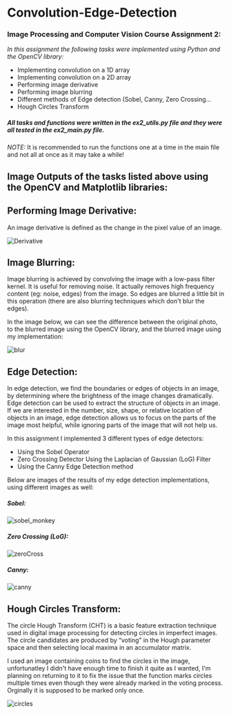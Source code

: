 # Convolution-Edge-Detection  
  
### Image Processing and Computer Vision Course Assignment 2:  


*In this assignment the following tasks were implemented using Python and the OpenCV library:*
- Implementing convolution on a 1D array
- Implementing convolution on a 2D array
- Performing image derivative
- Performing image blurring
- Different methods of Edge detection (Sobel, Canny, Zero Crossing...
- Hough Circles Transform
  
  
##### All tasks and functions were written in the ex2_utils.py file and they were all tested in the ex2_main.py file.
*NOTE:* It is recommended to run the functions one at a time in the main file and not all at once as it may take a while!  
  
  
## Image Outputs of the tasks listed above using the OpenCV and Matplotlib libraries:
  
  
## Performing Image Derivative:  
An image derivative is defined as the change in the pixel value of an image.  
  
![Derivative](https://user-images.githubusercontent.com/57404551/116781182-0e79bc80-aa8a-11eb-8333-c398aa133fa2.png)
  
  
## Image Blurring:  
Image blurring is achieved by convolving the image with a low-pass filter kernel. It is useful for removing noise. It actually removes high frequency content (eg: noise, edges) from the image. So edges are blurred a little bit in this operation (there are also blurring techniques which don't blur the edges).  
  
In the image below, we can see the difference between the original photo, to the blurred image using the OpenCV library, and the blurred image using my implementation:  
  
![blur](https://user-images.githubusercontent.com/57404551/116781420-62d16c00-aa8b-11eb-96c8-a5f5794add5d.png)

  
    
    
## Edge Detection:  
In edge detection, we find the boundaries or edges of objects in an image, by determining where the brightness of the image changes dramatically. Edge detection can be used to extract the structure of objects in an image. If we are interested in the number, size, shape, or relative location of objects in an image, edge detection allows us to focus on the parts of the image most helpful, while ignoring parts of the image that will not help us.  
  
In this assignment I implemented 3 different types of edge detectors:  
- Using the Sobel Operator  
- Zero Crossing Detector Using the Laplacian of Gaussian (LoG) Filter
- Using the Canny Edge Detection method
  
Below are images of the results of my edge detection implementations, using different images as well:  
  
##### Sobel:  
![sobel_monkey](https://user-images.githubusercontent.com/57404551/116781533-24887c80-aa8c-11eb-886d-8a3835ebdd09.png)  
  
##### Zero Crossing (LoG):  
![zeroCross](https://user-images.githubusercontent.com/57404551/116781576-65809100-aa8c-11eb-9ea0-7fabbb5f77ba.png)  
  
##### Canny:  
![canny](https://user-images.githubusercontent.com/57404551/116781585-77623400-aa8c-11eb-9009-c6c6afc73de5.png)  
  
  
  
## Hough Circles Transform:  
The circle Hough Transform (CHT) is a basic feature extraction technique used in digital image processing for detecting circles in imperfect images. The circle candidates are produced by “voting” in the Hough parameter space and then selecting local maxima in an accumulator matrix. 
  
I used an image containing coins to find the circles in the image, unfortunatley I didn't have enough time to finish it quite as I wanted, I'm planning on returning to it to fix the issue that the function marks circles multiple times even though they were already marked in the voting process. Orginally it is supposed to be marked only once.  
  
    
![circles](https://user-images.githubusercontent.com/57404551/116781596-88ab4080-aa8c-11eb-905f-24cfc7997134.png)  
    

